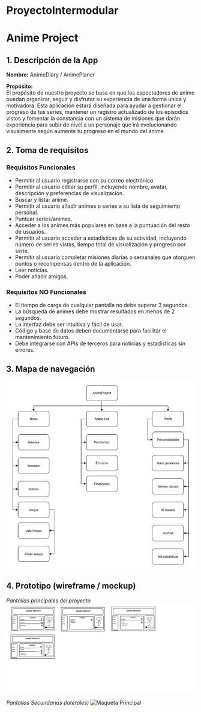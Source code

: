 # ProyectoIntermodular

# Anime Project

## 1. Descripción de la App

**Nombre:** AnimeDiary / AnimePlaner

**Propósito:**  
El propósito de nuestro proyecto se basa en que los espectadores de anime puedan organizar, seguir y disfrutar su experiencia de una forma única y motivadora. Esta aplicación estará diseñada para ayudar a gestionar el progreso de tus series, mantener un registro actualizado de los episodios vistos y fomentar la constancia con un sistema de misiones que darán experiencia para subir de nivel a un personaje que irá evolucionando visualmente según aumente tu progreso en el mundo del anime.

## 2. Toma de requisitos

### Requisitos Funcionales

- Permitir al usuario registrarse con su correo electrónico.  
- Permitir al usuario editar su perfil, incluyendo nombre, avatar, descripción y preferencias de visualización.  
- Buscar y listar anime.  
- Permitir al usuario añadir animes o series a su lista de seguimiento personal.  
- Puntuar series/animes.  
- Acceder a los animes más populares en base a la puntuación del resto de usuarios.  
- Permitir al usuario acceder a estadísticas de su actividad, incluyendo número de series vistas, tiempo total de visualización y progreso por serie.  
- Permitir al usuario completar misiones diarias o semanales que otorguen puntos o recompensas dentro de la aplicación.  
- Leer noticias.  
- Poder añadir amigos.


### Requisitos NO Funcionales

- El tiempo de carga de cualquier pantalla no debe superar 3 segundos.  
- La búsqueda de animes debe mostrar resultados en menos de 2 segundos.  
- La interfaz debe ser intuitiva y fácil de usar.  
- Código y base de datos deben documentarse para facilitar el mantenimiento futuro.  
- Debe integrarse con APIs de terceros para noticias y estadísticas sin errores.

## 3. Mapa de navegación

![Mapa de navegación](mapaNavegacion1.png)

## 4. Prototipo (wireframe / mockup)

*Pantallas principales del proyecto*
![Maqueta Principal](PantallaPrincipal.png)

*Pantallas Secundarias (laterales)*
![Maqueta Principal](mockup.png)
